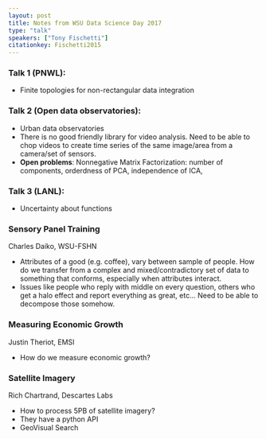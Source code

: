 ```yaml
---
layout: post
title: Notes from WSU Data Science Day 2017
type: "talk"
speakers: ["Tony Fischetti"]
citationkey: Fischetti2015
---
```


### Talk 1 (PNWL):

* Finite topologies for non-rectangular data integration


### Talk 2 (Open data observatories):

* Urban data observatories
* There is no good friendly library for video analysis. Need to be able to chop videos to create time series of the same image/area from a camera/set of sensors.
* **Open problems**: Nonnegative Matrix Factorization: number of components, orderdness of PCA, independence of ICA,


### Talk 3 (LANL):

* Uncertainty about functions


### Sensory Panel Training

Charles Daiko, WSU-FSHN

* Attributes of a good (e.g. coffee), vary between sample of people. How do we transfer from a complex and mixed/contradictory set of data to something that conforms, especially when attributes interact.
* Issues like people who reply with middle on every question, others who get a halo effect and report everything as great, etc... Need to be able to decompose those somehow.

### Measuring Economic Growth

Justin Theriot, EMSI

* How do we measure economic growth?

### Satellite Imagery

Rich Chartrand, Descartes Labs

* How to process 5PB of satellite imagery?
* They have a python API
* GeoVisual Search
